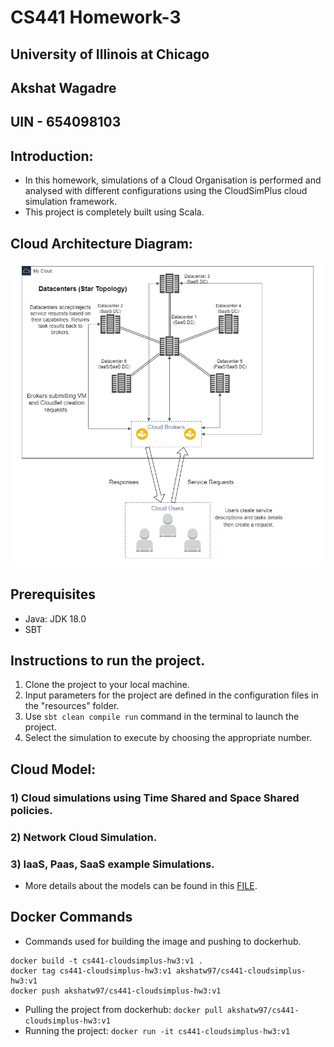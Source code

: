 # CS441 Homework-3
## University of Illinois at Chicago
## Akshat Wagadre
## UIN - 654098103

## Introduction:
* In this homework, simulations of a Cloud Organisation is performed and analysed with different configurations
  using the CloudSimPlus cloud simulation framework.
* This project is completely built using Scala.

## Cloud Architecture Diagram:
![image info](./docs/ArchitectureDiagram.png)

## Prerequisites
* Java: JDK 18.0
* SBT


## Instructions to run the project.
1) Clone the project to your local machine.
2) Input parameters for the project are defined in the configuration files in the "resources" folder.
3) Use `sbt clean compile run` command in the terminal to launch the project.
4) Select the simulation to execute by choosing the appropriate number.


## Cloud Model:
### 1) Cloud simulations using Time Shared and Space Shared policies.
### 2) Network Cloud Simulation.
### 3) IaaS, Paas, SaaS example Simulations.

* More details about the models can be found in this [FILE](docs/CloudSimAnalysis.pdf).

## Docker Commands
* Commands used for building the image and pushing to dockerhub.
```
docker build -t cs441-cloudsimplus-hw3:v1 .
docker tag cs441-cloudsimplus-hw3:v1 akshatw97/cs441-cloudsimplus-hw3:v1
docker push akshatw97/cs441-cloudsimplus-hw3:v1 
```

* Pulling the project from dockerhub: `docker pull akshatw97/cs441-cloudsimplus-hw3:v1`
* Running the project: `docker run -it cs441-cloudsimplus-hw3:v1`